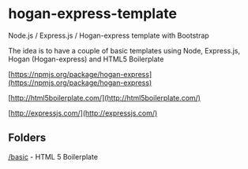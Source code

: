 hogan-express-template
======================

Node.js / Express.js / Hogan-express template with Bootstrap

The idea is to have a couple of basic templates using Node, Express.js, Hogan (Hogan-express) and HTML5 Boilerplate


[https://npmjs.org/package/hogan-express](https://npmjs.org/package/hogan-express)

[http://html5boilerplate.com/](http://html5boilerplate.com/)

[http://expressjs.com/](http://expressjs.com/)

## Folders
[/basic](https://github.com/andyj/hogan-express-template/tree/master/basic) - HTML 5 Boilerplate
